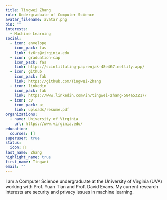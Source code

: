 ```yaml
---
title: Tingwei Zhang
role: Undergraduate of Computer Science
avatar_filename: avatar.png
bio: ""
interests:
  - Machine Learning
social:
  - icon: envelope
    icon_pack: fas
    link: tz6rz@virginia.edu
  - icon: graduation-cap
    icon_pack: fas
    link: https://scintillating-paprenjak-48e467.netlify.app/
  - icon: github
    icon_pack: fab
    link: https://github.com/Tingwei-Zhang
  - icon: linkedin
    icon_pack: fab
    link: https://www.linkedin.com/in/tingwei-zhang-584a53217/
  - icon: cv
    icon_pack: ai
    link: uploads/resume.pdf
organizations:
  - name: University of Virginia
    url: https://www.virginia.edu/
education:
  courses: []
superuser: true
status:
  icon: 🤖
last_name: Zhang
highlight_name: true
first_name: Tingwei
email: ""
---
```

I am a Computer Science undergraduate at the University of Virginia (UVA) working with Prof. Yuan Tian and Prof. David Evans. My current research interests are security and privacy issues in machine learning.